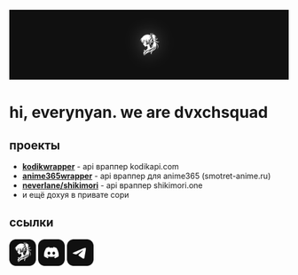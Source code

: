 ![our banner](https://raw.githubusercontent.com/thedvxchsquad/.github/main/profile/banner.svg)

# hi, everynyan. we are dvxchsquad

## проекты

* [**kodikwrapper**](https://github.com/thedvxchsquad/kodikwrapper) - api враппер kodikapi.com
* [**anime365wrapper**](https://github.com/thedvxchsquad/anime365wrapper) - api враппер для anime365 (smotret-anime.ru)
* [**neverlane/shikimori**](https://github.com/neverlane/shikimori) - api враппер shikimori.one
* и ещё дохуя в привате сори

## ссылки

<a href="https://dvxchsquad.dev" target="_blank"><img src="https://raw.githubusercontent.com/thedvxchsquad/.github/main/profile/fav.svg" alt="dvxchsquad website" width="48" height="48" /></a>
<a href="https://dvxchsquad.dev/discord" target="_blank"><img src="https://raw.githubusercontent.com/thedvxchsquad/.github/main/profile/discord.svg" alt="dvxchsquad discord" width="48" height="48" /></a>
<a href="https://dvxchsquad.dev/tg" target="_blank"><img src="https://raw.githubusercontent.com/thedvxchsquad/.github/main/profile/telegram.svg" alt="dvxchsquad telegram" width="48" height="48" /></a>

